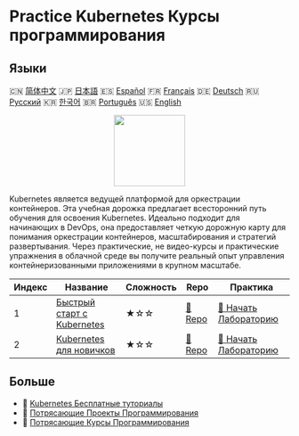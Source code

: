 # Practice Kubernetes Курсы программирования

## Языки

🇨🇳 [简体中文](README_zh.md) 🇯🇵 [日本語](README_ja.md) 🇪🇸 [Español](README_es.md) 🇫🇷 [Français](README_fr.md) 🇩🇪 [Deutsch](README_de.md) 🇷🇺 [Русский](README_ru.md) 🇰🇷 [한국어](README_ko.md) 🇧🇷 [Português](README_pt.md) 🇺🇸 [English](README.md) 

<div align="center">
<img width="128px" src="https://file.labex.io/path/RTAa3OE96ESn.png">
</div>

Kubernetes является ведущей платформой для оркестрации контейнеров. Эта учебная дорожка предлагает всесторонний путь обучения для освоения Kubernetes. Идеально подходит для начинающих в DevOps, она предоставляет четкую дорожную карту для понимания оркестрации контейнеров, масштабирования и стратегий развертывания. Через практические, не видео-курсы и практические упражнения в облачной среде вы получите реальный опыт управления контейнеризованными приложениями в крупном масштабе.

|   Индекс | Название                                                                              | Сложность   | Repo                                                                 | Практика                                                                         |
|----------|---------------------------------------------------------------------------------------|-------------|----------------------------------------------------------------------|----------------------------------------------------------------------------------|
|        1 | [Быстрый старт с Kubernetes](https://labex.io/ru/courses/quick-start-with-kubernetes) | ★☆☆         | [🔗 Repo](https://github.com/labex-labs/quick-start-with-kubernetes) | [🚀 Начать Лабораторию](https://labex.io/ru/courses/quick-start-with-kubernetes) |
|        2 | [Kubernetes для новичков](https://labex.io/ru/courses/kubernetes-for-noobs)           | ★☆☆         | [🔗 Repo](https://github.com/labex-labs/kubernetes-for-noobs)        | [🚀 Начать Лабораторию](https://labex.io/ru/courses/kubernetes-for-noobs)        |

## Больше

- 🔗 [Kubernetes Бесплатные туториалы](https://github.com/labex-labs/kubernetes-free-tutorials)
- 🔗 [Потрясающие Проекты Программирования](https://github.com/labex-labs/awesome-programming-projects)
- 🔗 [Потрясающие Курсы Программирования](https://github.com/labex-labs/awesome-programming-courses)

